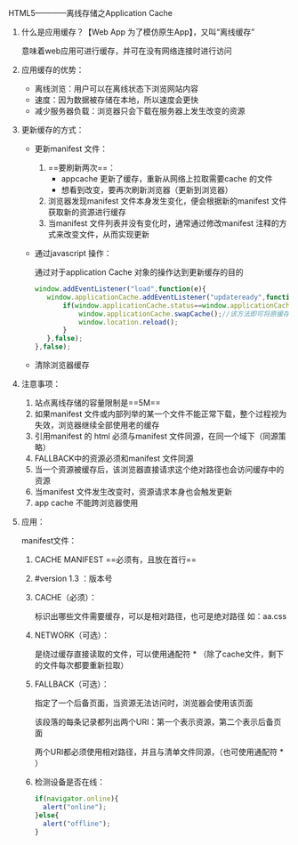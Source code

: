 HTML5————离线存储之Application Cache

1. 什么是应用缓存？【Web App 为了模仿原生App】，又叫“离线缓存”

   意味着web应用可进行缓存，并可在没有网络连接时进行访问

2. 应用缓存的优势：

   - 离线浏览：用户可以在离线状态下浏览网站内容
   - 速度：因为数据被存储在本地，所以速度会更快
   - 减少服务器负载：浏览器只会下载在服务器上发生改变的资源

3. 更新缓存的方式：

   - 更新manifest 文件：

     1. ==要刷新两次==：
        - appcache 更新了缓存，重新从网络上拉取需要cache 的文件
        - 想看到改变，要再次刷新浏览器（更新到浏览器）
     2. 浏览器发现manifest 文件本身发生变化，便会根据新的manifest 文件获取新的资源进行缓存
     3. 当manifest 文件列表并没有变化时，通常通过修改manifest 注释的方式来改变文件，从而实现更新

   - 通过javascript 操作：

     通过对于application Cache 对象的操作达到更新缓存的目的

     ```javascript
     window.addEventListener("load",function(e){
     	window.applicationCache.addEventListener("updateready",function(e){
     		if(window.applicationCache.status==window.applicationCache.UPDATEREADY){
     			window.applicationCache.swapCache();//该方法即可将原缓存换成新缓存
     			window.location.reload();
     		}
     	},false);
     },false);
     ```

   - 清除浏览器缓存

4. 注意事项：

   1. 站点离线存储的容量限制是==5M==
   2. 如果manifest 文件或内部列举的某一个文件不能正常下载，整个过程视为失效，浏览器继续全部使用老的缓存
   3. 引用manifest 的 html 必须与manifest 文件同源，在同一个域下（同源策略）
   4. FALLBACK中的资源必须和manifest 文件同源
   5. 当一个资源被缓存后，该浏览器直接请求这个绝对路径也会访问缓存中的资源
   6. 当manifest 文件发生改变时，资源请求本身也会触发更新
   7. app cache 不能跨浏览器使用

5. 应用：

   manifest文件：

   1. CACHE   MANIFEST  ==必须有，且放在首行==

   2. #version   1.3     ：版本号

   3. CACHE（必须）：

      标识出哪些文件需要缓存，可以是相对路径，也可是绝对路径 如：aa.css

   4. NETWORK（可选）：

      是绕过缓存直接读取的文件，可以使用通配符 * （除了cache文件，剩下的文件每次都要重新拉取）

   5. FALLBACK（可选）：

      指定了一个后备页面，当资源无法访问时，浏览器会使用该页面

      该段落的每条记录都列出两个URI：第一个表示资源，第二个表示后备页面

      两个URI都必须使用相对路径，并且与清单文件同源，（也可使用通配符 * ）

   6. 检测设备是否在线：

      ```javascript
      if(navigator.online){
      	alert("online");
      }else{
      	alert("offline");
      }
      ```